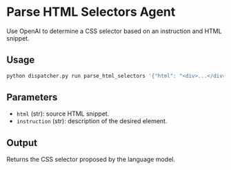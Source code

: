 # Parse HTML Selectors Agent

Use OpenAI to determine a CSS selector based on an instruction and HTML snippet.

## Usage

```bash
python dispatcher.py run parse_html_selectors '{"html": "<div>...</div>", "instruction": "price"}'
```

## Parameters
- `html` (str): source HTML snippet.
- `instruction` (str): description of the desired element.

## Output
Returns the CSS selector proposed by the language model.

